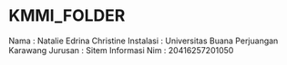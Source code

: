 # KMMI_FOLDER
Nama : Natalie Edrina Christine
Instalasi : Universitas Buana Perjuangan Karawang
Jurusan : Sitem Informasi
Nim : 20416257201050
